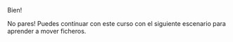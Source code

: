Bien!

No pares! Puedes continuar con este curso con el siguiente escenario para aprender a mover ficheros.
